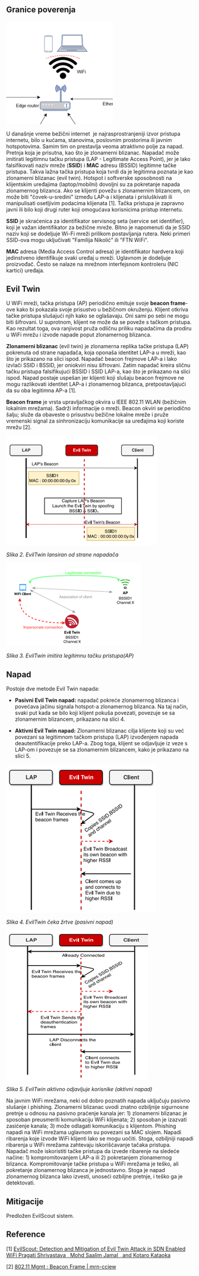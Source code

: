 ## Granice poverenja

<img title="" src="./../Images/WiFi granica poverenja.png" alt="loading-ag-205" style="zoom:55%;" data-align="center">

U današnje vreme bežični internet  je najrasprostranjeniji izvor pristupa internetu, bilo u kućama, stanovima, poslovnim prostorima ili javnim hotspotovima. Samim tim on prestavlja veoma atraktivno polje za napad. Pretnja koja je prisutna, kao što je zlonamerni blizanac. Napadač može imitirati legitimnu tačku pristupa (LAP - Legitimate Access Point), jer je lako falsifikovati naziv mreže (**SSID**) i **MAC** adresu (BSSID) legitimne tačke pristupa. Takva lažna tačka pristupa koja tvrdi da je legitimna poznata je kao zlonamerni blizanac (evil twin). Hotspot i softverske sposobnosti na klijentskim uređajima (laptop/mobilni) dovoljni su za pokretanje napada zlonamernog blizanca. Ako se klijenti povežu s zlonamernim blizancem, on može biti "čovek-u-sredini" između LAP-a i klijenata i prisluškivati ili manipulisati osetljivim podacima klijenata \[1\]. Tačka pristupa je zapravno javni ili bilo koji drugi ruter koji omogućava korisnicima pristup internetu.

**SSID** je skraćenica za identifikator servisnog seta (service set identifier), koji je važan identifikator za bežične mreže. Bitno je napomenuti da je SSID naziv koji se dodeljuje Wi-Fi mreži prilikom postavljanja rutera. Neki primeri SSID-ova mogu uključivati "Familija Nikolić" ili "FTN WiFi".

**MAC** adresa (Media Access Control adresa) je identifikator hardvera koji jedinstveno identifikuje svaki uređaj u mreži. Uglavnom je dodeljuje proizvođač. Često se nalaze na mrežnom interfejsnom kontroleru (NIC kartici) uređaja.



## Evil Twin

U WiFi mreži, tačka pristupa (AP) periodično emituje svoje **beacon frame**-ove kako bi pokazala svoje prisustvo u bežičnom okruženju. Klijent otkriva tačke pristupa slušajući njih kako se oglašavaju. Oni sami po sebi ne mogu biti šifrovani. U suprotnom, klijent ne može da se poveže s tačkom pristupa. Kao rezultat toga, ova ranjivost pruža odličnu priliku napadačima da prodiru u WiFi mrežu i izvode napade poput zlonamernog blizanca.

**Zlonamerni blizanac** (evil twin) je zlonamerna replika tačke pristupa (LAP) pokrenuta od strane napadača, koja oponaša identitet LAP-a u mreži, kao što je prikazano na slici ispod. Napadač beacon frejmove LAP-a i lako izvlači SSID i BSSID, jer oniokviri nisu šifrovani. Zatim napadač kreira sličnu tačku pristupa falsifikujući BSSID i SSID LAP-a, kao što je prikazano na slici ispod. Napad postaje uspešan jer klijenti koji slušaju beacon frejmove ne mogu razlikovati identitet LAP-a i zlonamernog blizanca, pretpostavljajući da su oba legitimna AP-a [1].

**Beacon frame** je vrsta upravljačkog okvira u IEEE 802.11 WLAN (bežičnim lokalnim mrežama). Sadrži informacije o mreži. Beacon okviri se periodično šalju; služe da obaveste o prisustvu bežične lokalne mreže i pruže vremenski signal za sinhronizaciju komunikacije sa uređajima koji koriste mrežu [2].

<img title="EvilTwin lansiran od strane napadača" src="./../Images/EvilTwin lansiran.png" alt="loading-ag-777" data-align="left">

*Slika 2. EvilTwin lansiran od strane napadača*

![loading-ag-775](./../Images/Imitiranje%20AP.png)

*Slika 3. EvilTwin imitira legitimnu tačku pristupa(AP)*

## Napad

Postoje dve metode Evil Twin napada: 

- **Pasivni Evil Twin napad:** napadač pokreće zlonamernog blizanca i povećava jačinu signala hotspot-a zlonamernog blizanca. Na taj način, svaki put kada se bilo koji klijent pokuša povezati, povezuje se sa zlonamernim blizancem, prikazano na slici 4.

- **Aktivni Evil Twin napad:** Zlonamerni blizanac cilja klijente koji su već povezani sa legitimnom tačkom pristupa (LAP) izvođenjem napada deautentifikacije preko LAP-a. Zbog toga, klijent se odjavljuje iz veze s LAP-om i povezuje se sa zlonamernim blizancem, kako je prikazano na slici 5.

![loading-ag-779](./../Images/PasivniEvilTwin.png)

*Slika 4. EvilTwin čeka žrtve (pasivni napad)*

![loading-ag-781](./../Images/AktivniEvilTwin.png)

*Slika 5. EvilTwin aktivno odjavljuje korisnike (aktivni napad)*

Na javnim WiFi mrežama, neki od dobro poznatih napada uključuju pasivno slušanje i phishing. Zlonamerni blizanac uvodi znatno ozbiljnije sigurnosne pretnje u odnosu na pasivno praćenje kanala jer: 1) zlonamerni blizanac je sposoban preusmeriti komunikaciju WiFi klijenata; 2) sposoban je izazvati zasićenje kanala; 3) može odlagati komunikaciju s klijentom. Phishing napadi na WiFi mrežama uglavnom su povezani sa MAC slojem. Napadi ribarenja koje izvode WiFi klijenti lako se mogu uočiti. Stoga, ozbiljniji napadi ribarenja u WiFi mrežama zahtevaju iskorišćavanje tačaka pristupa. Napadač može iskoristiti tačke pristupa da izvede ribarenje na sledeće načine: 1) kompromitovanjem LAP-a ili 2) pokretanjem zlonamernog blizanca. Kompromitovanje tačke pristupa u WiFi mrežama je teško, ali pokretanje zlonamernog blizanca je jednostavno. Stoga je napad zlonamernog blizanca lako izvesti, unoseći ozbiljne pretnje, i teško ga je detektovati.

## Mitigacije

Predložen EvilScout sistem.



## Reference



\[1\] [EvilScout: Detection and Mitigation of Evil Twin Attack in SDN Enabled WiFi Pragati Shrivastava , Mohd Saalim Jamal , and Kotaro Kataoka](https://sci-hub.se/10.1109/tnsm.2020.2972774)

[2] [802.11 Mgmt : Beacon Frame | mrn-cciew](https://mrncciew.com/2014/10/08/802-11-mgmt-beacon-frame/)
